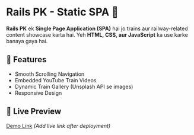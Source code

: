 # Rails PK - Static SPA 🚆

**Rails PK** ek **Single Page Application (SPA)** hai jo trains aur railway-related content showcase karta hai. Yeh **HTML, CSS, aur JavaScript** ka use karke banaya gaya hai.

## 🌟 Features  
- Smooth Scrolling Navigation  
- Embedded YouTube Train Videos  
- Dynamic Train Gallery (Unsplash API se images)  
- Responsive Design  

## 🚀 Live Preview  
[Demo Link](#) *(Add live link after deployment)*
